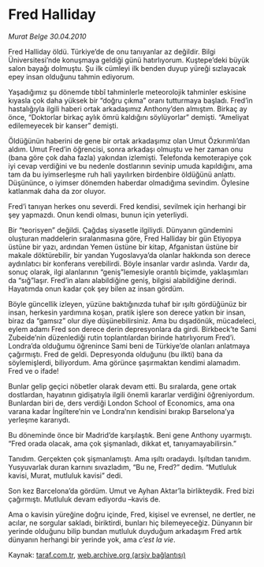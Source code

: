 # Fred Halliday

*Murat Belge 30.04.2010*

<div class="yazi"><p>Fred Halliday öldü. Türkiye’de de onu tanıyanlar az değildir. Bilgi Üniversitesi’nde konuşmaya geldiği günü hatırlıyorum. Kuştepe’deki büyük salon bayağı dolmuştu. Şu ilk cümleyi ilk benden duyup yüreği sızlayacak epey insan olduğunu tahmin ediyorum. </p>
<p>Yaşadığımız şu dönemde tıbbî tahminlerle meteorolojik tahminler eskisine kıyasla çok daha yüksek bir “doğru çıkma” oranı tutturmaya başladı. Fred’in hastalığıyla ilgili haberi ortak arkadaşımız Anthony’den almıştım. Birkaç ay önce, “Doktorlar birkaç aylık ömrü kaldığını söylüyorlar” demişti. “Ameliyat edilemeyecek bir kanser” demişti.</p>
<p>Öldüğünün haberini de gene bir ortak arkadaşımız olan Umut Özkırımlı’dan aldım. Umut Fred’in öğrencisi, sonra arkadaşı olmuştu ve her zaman onu (bana göre çok daha fazla) yakından izlemişti. Telefonda kemoterapiye çok iyi cevap verdiğini ve bu nedenle dostlarının sevinip umuda kapıldığını, ama tam da bu iyimserleşme ruh hali yayılırken birdenbire öldüğünü anlattı. Düşününce, o iyimser dönemden haberdar olmadığıma sevindim. Öylesine katlanmak daha da zor oluyor. </p>
<p>Fred’i tanıyan herkes onu severdi. Fred kendisi, sevilmek için herhangi bir şey yapmazdı. Onun kendi olması, bunun için yeterliydi. </p>
<p>Bir “teorisyen” değildi. Çağdaş siyasetle ilgiliydi. Dünyanın gündemini oluşturan maddelerin sıralanmasına göre, Fred Halliday bir gün Etiyopya üstüne bir yazı, ardından Yemen üstüne bir kitap, Afganistan üstüne bir makale döktürebilir, bir yandan Yugoslavya’da olanlar hakkında son derece aydınlatıcı bir konferans verebilirdi. Böyle insanlar vardır aslında. Vardır da, sonuç olarak, ilgi alanlarının “geniş”lemesiyle orantılı biçimde, yaklaşımları da “sığ”laşır. Fred’in alanı alabildiğine geniş, bilgisi alabildiğine derindi. Hayatımda onun kadar çok şey bilen az insan gördüm.</p>
<p>Böyle güncellik izleyen, yüzüne baktığınızda tuhaf bir ışıltı gördüğünüz bir insan, herkesin yardımına koşan, pratik işlere son derece yatkın bir insan, biraz da “gamsız” olur diye düşünebilirsiniz. Ama bu dışadönük, mücadeleci, eylem adamı Fred son derece derin depresyonlara da girdi. Birkbeck’te Sami Zubeide’nin düzenlediği rutin toplantılardan birinde hatırlıyorum Fred’i. Londra’da olduğumu öğrenince Sami beni de Türkiye’de olanları anlatmaya çağırmıştı. Fred de geldi. Depresyonda olduğunu (bu ilkti) bana da söylemişlerdi, biliyordum. Ama görünce şaşırmaktan kendimi alamadım. Fred ve o ifade! </p>
<p>Bunlar gelip geçici nöbetler olarak devam etti. Bu sıralarda, gene ortak dostlardan, hayatının gidişatıyla ilgili önemli kararlar verdiğini öğreniyordum. Bunlardan biri de, ders verdiği London School of Economics, ama ona varana kadar İngiltere’nin ve Londra’nın kendisini bırakıp Barselona’ya yerleşme kararıydı. </p>
<p>Bu döneminde önce bir Madrid’de karşılaştık. Beni gene Anthony uyarmıştı. “Fred orada olacak, ama çok şişmanladı, dikkat et, tanıyamayabilirsin.” </p>
<p>Tanıdım. Gerçekten çok şişmanlamıştı. Ama ışıltı oradaydı. Işıltıdan tanıdım. Yusyuvarlak duran karnını sıvazladım, “Bu ne, Fred?” dedim. “Mutluluk kavisi, Murat, mutluluk kavisi” dedi. </p>
<p>Son kez Barcelona’da gördüm. Umut ve Ayhan Aktar’la birlikteydik. Fred bizi çağırmıştı. Mutluluk devam ediyordu –kavis de. </p>
<p>Ama o kavisin yüreğine doğru içinde, Fred, kişisel ve evrensel, ne dertler, ne acılar, ne sorgular sakladı, biriktirdi, bunları hiç bilemeyeceğiz. Dünyanın bir yerinde olduğunu bilip bundan mutluluk duyduğum arkadaşım Fred artık dünyanın herhangi bir yerinde yok, ama <i>c’est la vie</i>.</p>
</div>

Kaynak: [taraf.com.tr](http://www.taraf.com.tr:80/makale/11094.htm), [web.archive.org (arşiv bağlantısı)](http://web.archive.org/web/20100502031333/http://www.taraf.com.tr:80/makale/11094.htm)
